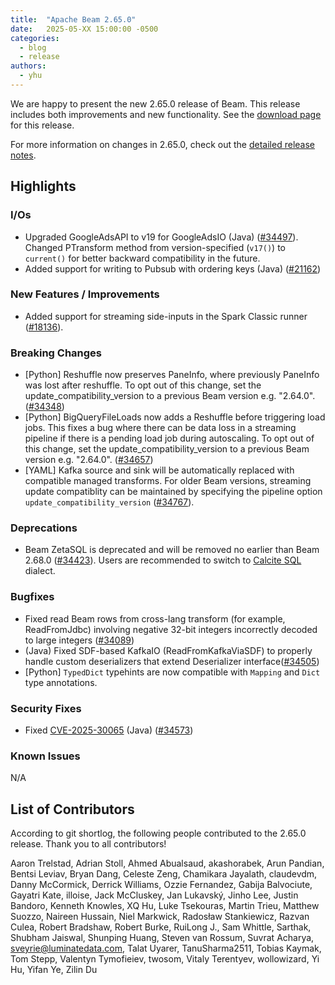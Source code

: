 ```yaml
---
title:  "Apache Beam 2.65.0"
date:   2025-05-XX 15:00:00 -0500
categories:
  - blog
  - release
authors:
  - yhu
---
```

<!--
Licensed under the Apache License, Version 2.0 (the "License");
you may not use this file except in compliance with the License.
You may obtain a copy of the License at
http://www.apache.org/licenses/LICENSE-2.0
Unless required by applicable law or agreed to in writing, software
distributed under the License is distributed on an "AS IS" BASIS,
WITHOUT WARRANTIES OR CONDITIONS OF ANY KIND, either express or implied.
See the License for the specific language governing permissions and
limitations under the License.
-->

We are happy to present the new 2.65.0 release of Beam.
This release includes both improvements and new functionality.
See the [download page](/get-started/downloads/#2650-2025-05-XX) for this release.

<!--more-->

For more information on changes in 2.65.0, check out the [detailed release notes](https://github.com/apache/beam/milestone/29?closed=1).

## Highlights

### I/Os

* Upgraded GoogleAdsAPI to v19 for GoogleAdsIO (Java) ([#34497](https://github.com/apache/beam/pull/34497)). Changed PTransform method from version-specified (`v17()`) to `current()` for better backward compatibility in the future.
* Added support for writing to Pubsub with ordering keys (Java) ([#21162](https://github.com/apache/beam/issues/21162))

### New Features / Improvements

* Added support for streaming side-inputs in the Spark Classic runner ([#18136](https://github.com/apache/beam/issues/18136)).

### Breaking Changes

* [Python] Reshuffle now preserves PaneInfo, where previously PaneInfo was lost
  after reshuffle. To opt out of this change, set the
  update_compatibility_version to a previous Beam version e.g. "2.64.0".
([#34348](https://github.com/apache/beam/pull/34348))
* [Python] BigQueryFileLoads now adds a Reshuffle before triggering load jobs.
  This fixes a bug where there can be data loss in a streaming pipeline if there
  is a pending load job during autoscaling. To opt out of this change, set the
  update_compatibility_version to a previous Beam version e.g. "2.64.0".
([#34657](https://github.com/apache/beam/pull/34657))
* [YAML] Kafka source and sink will be automatically replaced with compatible managed transforms.
  For older Beam versions, streaming update compatiblity can be maintained by specifying the pipeline
  option `update_compatibility_version` ([#34767](https://github.com/apache/beam/issues/34767)).

### Deprecations

* Beam ZetaSQL is deprecated and will be removed no earlier than Beam 2.68.0 ([#34423](https://github.com/apache/beam/issues/34423)).
  Users are recommended to switch to [Calcite SQL](https://beam.apache.org/documentation/dsls/sql/calcite/overview/) dialect.

### Bugfixes

* Fixed read Beam rows from cross-lang transform (for example, ReadFromJdbc) involving negative 32-bit integers incorrectly decoded to large integers ([#34089](https://github.com/apache/beam/issues/34089))
* (Java) Fixed SDF-based KafkaIO (ReadFromKafkaViaSDF) to properly handle custom deserializers that extend Deserializer<Row> interface([#34505](https://github.com/apache/beam/pull/34505))
* [Python] `TypedDict` typehints are now compatible with `Mapping` and `Dict` type annotations.

### Security Fixes

* Fixed [CVE-2025-30065](https://www.cve.org/CVERecord?id=CVE-2025-30065) (Java) ([#34573](https://github.com/apache/beam/pull/34573))

### Known Issues

N/A

## List of Contributors

According to git shortlog, the following people contributed to the 2.65.0 release. Thank you to all contributors!

Aaron Trelstad, Adrian Stoll, Ahmed Abualsaud, akashorabek, Arun Pandian, Bentsi Leviav, Bryan Dang, Celeste Zeng, Chamikara Jayalath, claudevdm, Danny McCormick, Derrick Williams, Ozzie Fernandez, Gabija Balvociute, Gayatri Kate, illoise, Jack McCluskey, Jan Lukavský, Jinho Lee, Justin Bandoro, Kenneth Knowles, XQ Hu, Luke Tsekouras, Martin Trieu, Matthew Suozzo, Naireen Hussain, Niel Markwick, Radosław Stankiewicz, Razvan Culea, Robert Bradshaw, Robert Burke, RuiLong J., Sam Whittle, Sarthak, Shubham Jaiswal, Shunping Huang, Steven van Rossum, Suvrat Acharya, sveyrie@luminatedata.com, Talat Uyarer, TanuSharma2511, Tobias Kaymak, Tom Stepp, Valentyn Tymofieiev, twosom, Vitaly Terentyev, wollowizard, Yi Hu, Yifan Ye, Zilin Du
